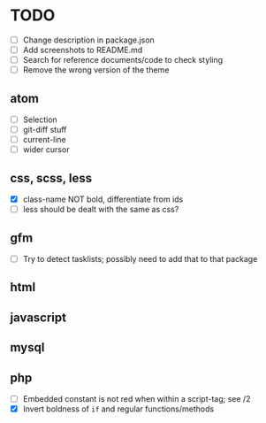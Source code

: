 # TODO

- [ ] Change description in package.json
- [ ] Add screenshots to README.md
- [ ] Search for reference documents/code to check styling
- [ ] Remove the wrong version of the theme

## atom

- [ ] Selection
- [ ] git-diff stuff
- [ ] current-line
- [ ] wider cursor

## css, scss, less

- [x] class-name NOT bold, differentiate from ids
- [ ] less should be dealt with the same as css?

## gfm

- [ ] Try to detect tasklists; possibly need to add that to that package

## html

## javascript

## mysql

## php

- [ ] Embedded constant is not red when within a script-tag; see /2
- [x] Invert boldness of `if` and regular functions/methods
